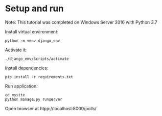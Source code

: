 Setup and run
================

Note: This tutorial was completed on Windows Server 2016 with Python 3.7

Install virtual environment:
```
python -m venv django_env
```

Activate it:
```
./django_env/Scripts/activate
```

Install dependencies:
```
pip install -r requirements.txt
```

Run application:
```
cd mysite
python manage.py runserver
```

Open browser at htpp://localhost:8000/polls/